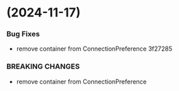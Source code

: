 #  (2024-11-17)


### Bug Fixes

* remove container from ConnectionPreference 3f27285


### BREAKING CHANGES

* remove container from ConnectionPreference



